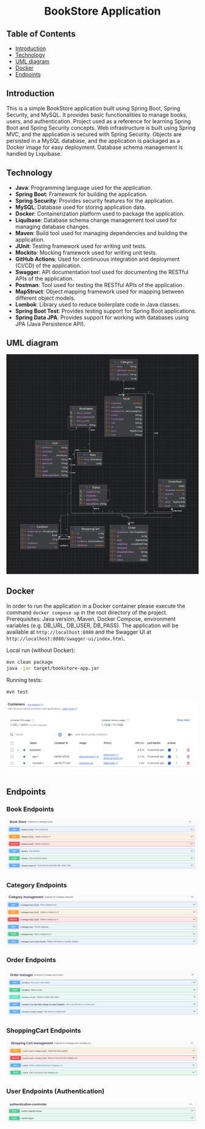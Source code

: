 <h1 align="center"> BookStore Application </h1>

## Table of Contents

- [Introduction](#introduction)
- [Technology](#technology)
- [UML diagram](#uml-diagram)
- [Docker](#docker)
- [Endpoints](#endpoints)


## Introduction
This is a simple BookStore application built using Spring Boot, Spring Security, and MySQL. It provides basic functionalities to manage books, users, and authentication.
Project used as a reference for learning Spring Boot and Spring Security concepts.
Web infrastructure is built using Spring MVC, and the application is secured with Spring Security.
Objects are persisted in a MySQL database, and the application is packaged as a Docker image for easy deployment.
Database schema management is handled by Liquibase.

## Technology

- **Java**: Programming language used for the application.
- **Spring Boot**: Framework for building the application.
- **Spring Security**: Provides security features for the application.
- **MySQL**: Database used for storing application data.
- **Docker**: Containerization platform used to package the application.
- **Liquibase**: Database schema change management tool used for managing database changes.
- **Maven**: Build tool used for managing dependencies and building the application.
- **JUnit**: Testing framework used for writing unit tests.
- **Mockito**: Mocking framework used for writing unit tests.
- **GitHub Actions**: Used for continuous integration and deployment (CI/CD) of the application.
- **Swagger**: API documentation tool used for documenting the RESTful APIs of the application.
- **Postman**: Tool used for testing the RESTful APIs of the application.
- **MapStruct**: Object mapping framework used for mapping between different object models.
- **Lombok**: Library used to reduce boilerplate code in Java classes.
- **Spring Boot Test**: Provides testing support for Spring Boot applications.
- **Spring Data JPA**: Provides support for working with databases using JPA (Java Persistence API).

## UML diagram

![img.png](img.png)

## Docker

In order to run the application in a Docker container please execute the command `docker compose up` in the root directory of the project.
Prerequisites: Java version, Maven, Docker Compose, environment variables (e.g. DB_URL, DB_USER, DB_PASS).
The application will be available at `http://localhost:8080` and the Swagger UI at `http://localhost:8080/swagger-ui/index.html`.

Local run (without Docker):
```bash
mvn clean package
java -jar target/bookstore-app.jar
```

Running tests:
```bash
mvn test
```

![img_1.png](img_1.png)

## Endpoints

### Book Endpoints
![img_2.png](img_2.png)

### Category Endpoints
![img_3.png](img_3.png)

### Order Endpoints
![img_4.png](img_4.png)

### ShoppingCart Endpoints
![img_5.png](img_5.png)

### User Endpoints (Authentication)
![img_6.png](img_6.png)

